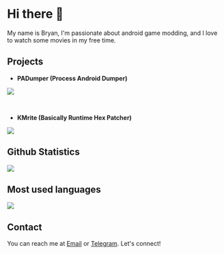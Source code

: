 # Hi there 👋

My name is Bryan, I'm passionate about android game modding, and I love to watch some movies in my free time.

## Projects
- **PADumper (Process Android Dumper)**
<a href="https://github.com/BryanGIG/PADumper">
  <img align="center" src="https://github-readme-stats.vercel.app/api/pin/?username=BryanGIG&repo=PADumper&theme=dracula&show_owner=true" />
</a>

&nbsp;
- **KMrite (Basically Runtime Hex Patcher)**
<a href="https://github.com/BryanGIG/KMrite">
  <img align="center" src="https://github-readme-stats.vercel.app/api/pin/?username=BryanGIG&repo=KMrite&theme=dracula&show_owner=true" />
</a>

## Github Statistics 
<a href="https://github.com/BryanGIG">
  <img align="center" src="https://github-readme-stats.vercel.app/api?username=BryanGIG&theme=dracula&count_private=true&show_icons=true" />
</a>


## Most used languages
<a href="https://github.com/BryanGIG">
  <img align="center" src="https://github-readme-stats.vercel.app/api/top-langs/?username=BryanGIG&theme=dracula&layout=compact&hide_progress=true" />
</a>

## Contact

You can reach me at [Email](contacts.bryangig@gmail.com) or [Telegram](t.me/C202AA). Let's connect!
